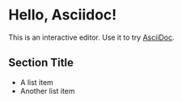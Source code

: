 # Hello, Asciidoc!

This is an interactive editor.
Use it to try [AsciiDoc](https://asciidoc.org).

## Section Title

- A list item
- Another list item

